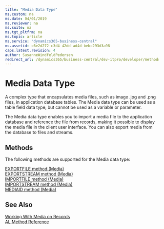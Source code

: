 ```yaml
---
title: "Media Data Type"
ms.custom: na
ms.date: 04/01/2019
ms.reviewer: na
ms.suite: na
ms.tgt_pltfrm: na
ms.topic: article
ms.service: "dynamics365-business-central"
ms.assetid: c6e2d272-c3d4-42dd-ad4d-bebc293d3a98
caps.latest.revision: 4
author: SusanneWindfeldPedersen
redirect_url: /dynamics365/business-central/dev-itpro/developer/methods-auto/library
---
```

# Media Data Type
A complex type that encapsulates media files, such as image .jpg and .png files, in application database tables. The Media data type can be used as a table field data type, but cannot be used as a variable or parameter.  

 The Media data type enables you to import a media file to the application database and reference the file from records, making it possible to display the media file in the client user interface. You can also export media from the database to files and streams. 

## Methods
The following methods are supported for the Media data type:

[EXPORTFILE method (Media)](../methods/devenv-exportfile-method-media.md)   
[EXPORTSTREAM method (Media)](../methods/devenv-exportstream-method-media.md)   
[IMPORTFILE method (Media)](../methods/devenv-importfile-method-media.md)   
[IMPORTSTREAM method (Media)](../methods/devenv-importstream-method-media.md)   
[MEDIAID method (Media)](../methods/devenv-mediaid-method-media.md)   

## See Also  
 [Working With Media on Records](../devenv-working-with-media-on-records.md)  
 [AL Method Reference](../methods/devenv-al-method-reference.md)  
 
 
